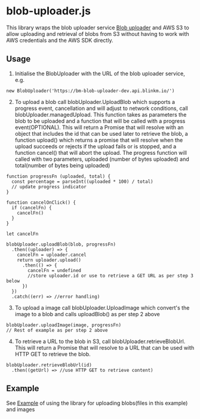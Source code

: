 # blob-uploader.js

This library wraps the blob uploader service [Blob uploader](https://github.com/blinkmobile/blob-uploader) and AWS S3 to allow uploading and retrieval of blobs from S3 without having to work with AWS credentials and the AWS SDK directly.

## Usage
1.  Initialise the BlobUploader with the URL of the blob uploader service, e.g. 
```
new BlobUploader('https://bm-blob-uploader-dev.api.blinkm.io/')
```
2.  To upload a blob call blobUploader.UploadBlob which supports a progress event, cancellation and will adjust to network conditions, call blobUploader.managedUpload. This function takes as parameters the blob to be uploaded and a function that will be called with a progress event(OPTIONAL). This will return a Promise that will resolve with an object that includes the id that can be used later to retrieve the blob, a function upload() which returns a promise that will resolve when the upload succeeds or rejects if the upload fails or is stopped, and a function cancel() that will abort the upload. The progress function will called with two parameters, uploaded (number of bytes uploaded) and total(number of bytes being uploaded) 
```
function progressFn (uploaded, total) {
  const percentage = parseInt((uploaded * 100) / total)
  // update progress indicator
}

function cancelOnClick() {
  if (cancelFn) {
    cancelFn()
  }
}

let cancelFn

blobUploader.uploadBlob(blob, progressFn)
  .then((uploader) => {
    cancelFn = uploader.cancel
    return uploader.upload()
      .then(() => {
        cancelFn = undefined
        //store uploader.id or use to retrieve a GET URL as per step 3 below
      })
  })
  .catch((err) => //error handling)
```
3.  To upload a image call blobUploader.UploadImage which convert's the image to a blob and calls uploadBlob() as per step 2 above
```
blobUploader.uploadImage(image, progressFn)
// Rest of example as per step 2 above
```

4.  To retrieve a URL to the blob in S3, call blobUploader.retrieveBlobUrl. This will return a Promise that will resolve to a URL that can be used with HTTP GET to retrieve the blob.
```
blobUploader.retrieveBlobUrl(id)
  .then((getUrl) => //use HTTP GET to retrieve content)
```

## Example
See [Example](../example/index.html) of using the library for uploading blobs(files in this example) and images
